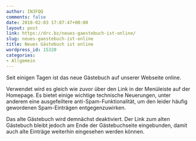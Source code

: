 ```yaml
---
author: IN3FQQ
comments: false
date: 2018-02-03 17:07:47+00:00
layout: post
link: https://drc.bz/neues-gaestebuch-ist-online/
slug: neues-gaestebuch-ist-online
title: Neues Gästebuch ist online
wordpress_id: 15320
categories:
- Allgemein
---
```


Seit einigen Tagen ist das neue Gästebuch auf unserer Webseite online.

Verwendet wird es gleich wie zuvor über den Link in der Menüleiste auf der Homepage. Es bietet einige wichtige technische Neuerungen, unter anderem eine ausgefeiltere anti-Spam-Funktionalität, um den leider häufig gewordenen Spam-Einträgen entgegenzuwirken.

Das alte Gästebuch wird demnächst deaktiviert. Der Link zum alten Gästebuch bleibt jedoch am Ende der Gästebuchseite eingebunden, damit auch alte Einträge weiterhin eingesehen werden können.


